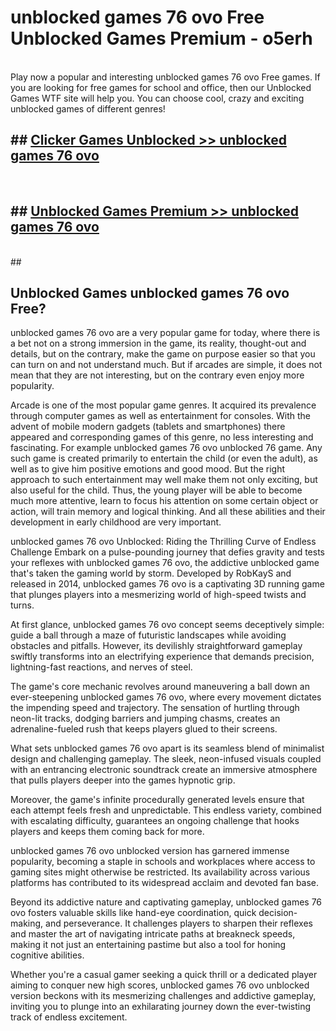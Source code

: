 # unblocked games 76 ovo Free Unblocked Games Premium - o5erh <br>
<br>
Play now a popular and interesting unblocked games 76 ovo Free games. If you are looking for free games for school and office, then our Unblocked Games WTF site will help you. You can choose cool, crazy and exciting unblocked games of different genres!


## ##  [Clicker Games Unblocked >> unblocked games 76 ovo](http://freeplayer.one?title=unblocked_games_76_ovo&ref=M1)
  <br>

##  ## [Unblocked Games Premium >> unblocked games 76 ovo](http://freeplayer.one?title=unblocked_games_76_ovo&ref=M1)
  <br>
  ##



## Unblocked Games unblocked games 76 ovo Free?

unblocked games 76 ovo are a very popular game for today, where there is a bet not on a strong immersion in the game, its reality, thought-out and details, but on the contrary, make the game on purpose easier so that you can turn on and not understand much. But if arcades are simple, it does not mean that they are not interesting, but on the contrary even enjoy more popularity.

Arcade is one of the most popular game genres. It acquired its prevalence through computer games as well as entertainment for consoles. With the advent of mobile modern gadgets (tablets and smartphones) there appeared and corresponding games of this genre, no less interesting and fascinating. For example unblocked games 76 ovo unblocked 76 game. Any such game is created primarily to entertain the child (or even the adult), as well as to give him positive emotions and good mood. But the right approach to such entertainment may well make them not only exciting, but also useful for the child. Thus, the young player will be able to become much more attentive, learn to focus his attention on some certain object or action, will train memory and logical thinking. And all these abilities and their development in early childhood are very important.

unblocked games 76 ovo Unblocked: Riding the Thrilling Curve of Endless Challenge
Embark on a pulse-pounding journey that defies gravity and tests your reflexes with unblocked games 76 ovo, the addictive unblocked game that's taken the gaming world by storm. Developed by RobKayS and released in 2014, unblocked games 76 ovo is a captivating 3D running game that plunges players into a mesmerizing world of high-speed twists and turns.

At first glance, unblocked games 76 ovo concept seems deceptively simple: guide a ball through a maze of futuristic landscapes while avoiding obstacles and pitfalls. However, its devilishly straightforward gameplay swiftly transforms into an electrifying experience that demands precision, lightning-fast reactions, and nerves of steel.

The game's core mechanic revolves around maneuvering a ball down an ever-steepening unblocked games 76 ovo, where every movement dictates the impending speed and trajectory. The sensation of hurtling through neon-lit tracks, dodging barriers and jumping chasms, creates an adrenaline-fueled rush that keeps players glued to their screens.

What sets unblocked games 76 ovo apart is its seamless blend of minimalist design and challenging gameplay. The sleek, neon-infused visuals coupled with an entrancing electronic soundtrack create an immersive atmosphere that pulls players deeper into the games hypnotic grip.

Moreover, the game's infinite procedurally generated levels ensure that each attempt feels fresh and unpredictable. This endless variety, combined with escalating difficulty, guarantees an ongoing challenge that hooks players and keeps them coming back for more.

unblocked games 76 ovo unblocked version has garnered immense popularity, becoming a staple in schools and workplaces where access to gaming sites might otherwise be restricted. Its availability across various platforms has contributed to its widespread acclaim and devoted fan base.

Beyond its addictive nature and captivating gameplay, unblocked games 76 ovo fosters valuable skills like hand-eye coordination, quick decision-making, and perseverance. It challenges players to sharpen their reflexes and master the art of navigating intricate paths at breakneck speeds, making it not just an entertaining pastime but also a tool for honing cognitive abilities.

Whether you're a casual gamer seeking a quick thrill or a dedicated player aiming to conquer new high scores, unblocked games 76 ovo unblocked version beckons with its mesmerizing challenges and addictive gameplay, inviting you to plunge into an exhilarating journey down the ever-twisting track of endless excitement.